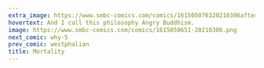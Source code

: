 ```yaml
---
extra_image: https://www.smbc-comics.com/comics/161505076320210306after.png
hovertext: And I call this philosophy Angry Buddhism.
image: https://www.smbc-comics.com/comics/1615050651-20210306.png
next_comic: why-5
prev_comic: westphalian
title: Mortality
---
```


